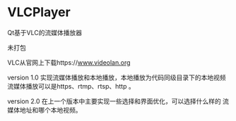 # VLCPlayer
Qt基于VLC的流媒体播放器    



未打包



VLC从官网上下载https://www.videolan.org



version 1.0 实现流媒体播放和本地播放，本地播放为代码同级目录下的本地视频
	流媒体播放可以是https、rtmp、rtsp、http 。



version 2.0 在上一个版本中主要实现一些选择和界面优化，可以选择什么样的
	流媒体地址和哪个本地视频。

